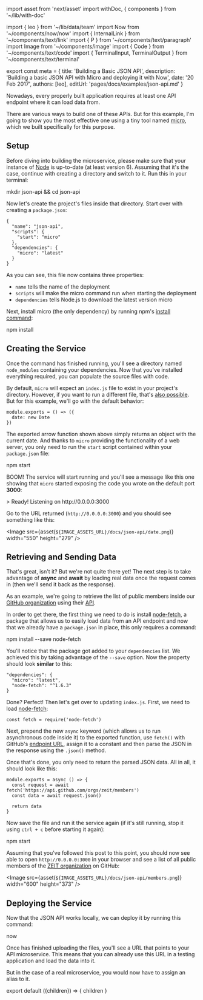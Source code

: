 import asset from 'next/asset'
import withDoc, { components } from '~/lib/with-doc'

import { leo } from '~/lib/data/team'
import Now from '~/components/now/now'
import { InternalLink } from '~/components/text/link'
import { P } from '~/components/text/paragraph'
import Image from '~/components/image'
import { Code } from '~/components/text/code'
import {
  TerminalInput,
  TerminalOutput
} from '~/components/text/terminal'

export const meta = {
  title: 'Building a Basic JSON API',
  description: 'Building a basic JSON API with Micro and deploying it with Now',
  date: '20 Feb 2017',
  authors: [leo],
  editUrl: 'pages/docs/examples/json-api.md'
}

Nowadays, every properly built application requires at least one API endpoint where it can load data from.

There are various ways to build one of these APIs. But for this example, I'm going to show you the most effective one using a tiny tool named [micro](https://github.com/zeit/micro), which we built specifically for this purpose.

## Setup

Before diving into building the microservice, please make sure that your instance of [Node](https://nodejs.org/) is up-to-date (at least version 6). Assuming that it's the case, continue with creating a directory and switch to it. Run this in your terminal:

<TerminalInput>mkdir json-api && cd json-api</TerminalInput>

Now let's create the project's files inside that directory. Start over with creating a `package.json`:

```
{
  "name": "json-api",
  "scripts": {
    "start": "micro"
  },
  "dependencies": {
    "micro": "latest"
  }
}
```

As you can see, this file now contains three properties:

* `name` tells <Now color="#000" /> the name of the deployment
* `scripts` will make the micro command run when starting the deployment
* `dependencies` tells Node.js to download the latest version micro

Next, install micro (the only dependency) by running npm's [install command](https://docs.npmjs.com/cli/install):

<TerminalInput>npm install</TerminalInput>

## Creating the Service

Once the command has finished running, you'll see a directory named `node_modules` containing your dependencies. Now that you've installed everything required, you can populate the source files with code.

By default, `micro` will expect an `index.js` file to exist in your project's directory. However, if you want to run a different file, that's [also possible](https://github.com/zeit/micro#example). But for this example, we'll go with the default behavior:

```
module.exports = () => ({
  date: new Date
})
```

The exported arrow function shown above simply returns an object with the current date. And thanks to `micro` providing the functionality of a web server, you only need to run the `start` script contained within your `package.json` file:

<TerminalInput>npm start</TerminalInput>

BOOM! The service will start running and you'll see a message like this one showing that `micro` started exposing the code you wrote on the default port **3000**:

<TerminalOutput>
  &gt; Ready! Listening on <P.B>http://0.0.0.0:3000</P.B>
</TerminalOutput>

Go to the URL returned (`http://0.0.0.0:3000`) and you should see something like this:

<Image
  src={asset(`${IMAGE_ASSETS_URL}/docs/json-api/date.png`)}
  width="550"
  height="279"
/>

## Retrieving and Sending Data

That's great, isn't it? But we're not quite there yet! The next step is to take advantage of **async** and **await** by loading real data once the request comes in (then we'll send it back as the response).

As an example, we're going to retrieve the list of public members inside our [GitHub organization](https://github.com/zeit) using their [API](https://developer.github.com/v3/orgs/members/).

In order to get there, the first thing we need to do is install [node-fetch](https://github.com/bitinn/node-fetch), a package that allows us to easily load data from an API endpoint and now that we already have a `package.json` in place, this only requires a command:

<TerminalInput>npm install --save node-fetch</TerminalInput>

You'll notice that the package got added to your `dependencies` list. We achieved this by taking advantage of the `--save` option. Now the property should look **similar** to this:

```
"dependencies": {
  "micro": "latest",
  "node-fetch": "^1.6.3"
}
```

Done? Perfect! Then let's get over to updating `index.js`. First, we need to load [node-fetch](https://github.com/bitinn/node-fetch):

```
const fetch = require('node-fetch')
```

Next, prepend the new `async` keyword (which allows us to run asynchronous code inside it) to the exported function, use `fetch()` with GitHub's [endpoint URL](https://api.github.com/orgs/zeit/members), assign it to a constant and then parse the JSON in the response using the `.json()` method.

Once that's done, you only need to return the parsed JSON data. All in all, it should look like this:

```
module.exports = async () => {
  const request = await fetch('https://api.github.com/orgs/zeit/members')
  const data = await request.json()

  return data
}
```

Now save the file and run it the service again (if it's still running, stop it using `ctrl + c` before starting it again):

<TerminalInput>npm start</TerminalInput>

Assuming that you've followed this post to this point, you should now see able to open `http://0.0.0.0:3000` in your browser and see a list of all public members of the [ZEIT organization](https://github.com/zeit) on GitHub:

<Image
  src={asset(`${IMAGE_ASSETS_URL}/docs/json-api/members.png`)}
  width="600"
  height="373"
/>

## Deploying the Service

Now that the JSON API works locally, we can deploy it by running this command:

<TerminalInput>now</TerminalInput>

Once <Now color="#000" /> has finished uploading the files, you'll see a URL that points to your API microservice. This means that you can already use this URL in a testing application and load the data into it.

But in the case of a real microservice, you would now have to <InternalLink href="/docs/features/aliases">assign an alias</InternalLink> to it.

export default ({children}) => <Doc meta={meta}>{ children }</Doc>
